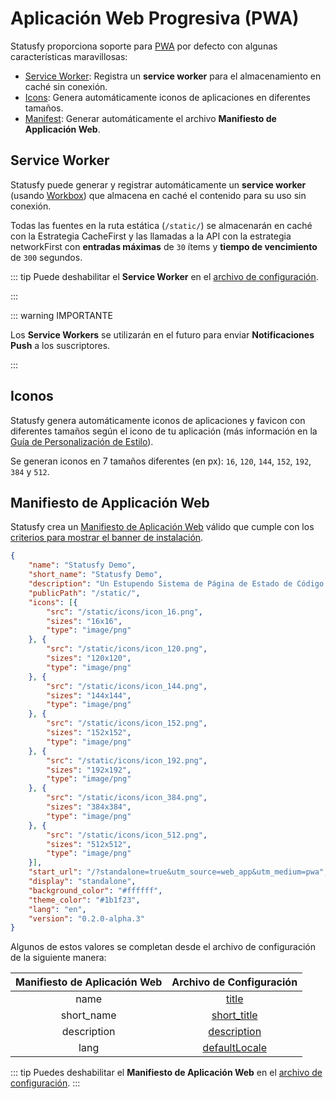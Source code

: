 # Aplicación Web Progresiva (PWA)

Statusfy proporciona soporte para [PWA](https://developers.google.com/web/progressive-web-apps/?hl=es) por defecto con algunas características maravillosas:

* [Service Worker](#service-worker): Registra un **service worker** para el almacenamiento en caché sin conexión.
* [Icons](#iconos): Genera automáticamente iconos de aplicaciones en diferentes tamaños.
* [Manifest](#manifiesto-de-applicacion-web): Generar automáticamente el archivo **Manifiesto de Applicación Web**.


## Service Worker

Statusfy puede generar y registrar automáticamente un **service worker** (usando [Workbox](https://developers.google.com/web/tools/workbox?hl=es)) que almacena en caché el contenido para su uso sin conexión.

Todas las fuentes en la ruta estática (`/static/`) se almacenarán en caché con la Estrategia CacheFirst y las llamadas a la API con la estrategia networkFirst con **entradas máximas** de  `30` ítems y **tiempo de vencimiento** de `300` segundos.

::: tip
Puede deshabilitar el **Service Worker** en el [archivo de configuración](../config/README.md#serviceworker).

:::



::: warning IMPORTANTE

Los **Service Workers** se utilizarán en el futuro para enviar **Notificaciones Push** a los suscriptores.

:::

## Iconos

Statusfy genera automáticamente iconos de aplicaciones y favicon con diferentes tamaños según el icono de tu aplicación (más información en la [Guía de Personalización de Estilo](./theme-customization.md#archivos)).

Se generan iconos en 7 tamaños diferentes (en px): `16`, `120`, `144`, `152`, `192`, `384` y `512`.


## Manifiesto de Applicación Web

Statusfy crea un [Manifiesto de Aplicación Web](https://developers.google.com/web/fundamentals/web-app-manifest/?hl=es) válido  que cumple con los [criterios para mostrar el banner de instalación](https://developers.google.com/web/fundamentals/app-install-banners/?hl=es#criterios_para_mostrar_el_banner).

```json
{
    "name": "Statusfy Demo",
    "short_name": "Statusfy Demo",
    "description": "Un Estupendo Sistema de Página de Estado de Código Abierto",
    "publicPath": "/static/",
    "icons": [{
        "src": "/static/icons/icon_16.png",
        "sizes": "16x16",
        "type": "image/png"
    }, {
        "src": "/static/icons/icon_120.png",
        "sizes": "120x120",
        "type": "image/png"
    }, {
        "src": "/static/icons/icon_144.png",
        "sizes": "144x144",
        "type": "image/png"
    }, {
        "src": "/static/icons/icon_152.png",
        "sizes": "152x152",
        "type": "image/png"
    }, {
        "src": "/static/icons/icon_192.png",
        "sizes": "192x192",
        "type": "image/png"
    }, {
        "src": "/static/icons/icon_384.png",
        "sizes": "384x384",
        "type": "image/png"
    }, {
        "src": "/static/icons/icon_512.png",
        "sizes": "512x512",
        "type": "image/png"
    }],
    "start_url": "/?standalone=true&utm_source=web_app&utm_medium=pwa",
    "display": "standalone",
    "background_color": "#ffffff",
    "theme_color": "#1b1f23",
    "lang": "en",
    "version": "0.2.0-alpha.3"
}
```

Algunos de estos valores se completan desde el archivo de configuración de la siguiente manera:

| Manifiesto de Aplicación Web |              Archivo de Configuración              |
| :--------------------------: | :------------------------------------------------: |
|             name             |         [title](../config/README.md#title)         |
|          short_name          |   [short_title](../config/README.md#short-title)   |
|         description          |   [description](../config/README.md#description)   |
|             lang             | [defaultLocale](../config/README.md#defaultlocale) |

::: tip
Puedes deshabilitar el **Manifiesto de Aplicación Web** en el [archivo de configuración](../config/README.md#manifest).
:::

